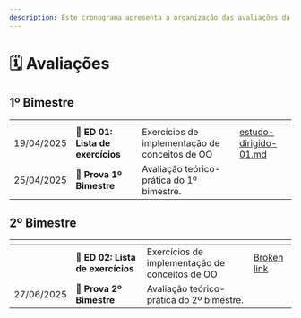 ```yaml
---
description: Este cronograma apresenta a organização das avaliações da disciplina de POO.
---
```


# 🗓️ Avaliações

## 1º Bimestre

<table data-card-size="large" data-column-title-hidden data-view="cards"><thead><tr><th></th><th></th><th></th><th data-hidden data-card-target data-type="content-ref"></th></tr></thead><tbody><tr><td>19/04/2025</td><td><span data-gb-custom-inline data-tag="emoji" data-code="1f4c4">📄</span> <strong>ED 01: Lista de exercícios</strong></td><td>Exercícios de implementação de conceitos de OO</td><td><a href="../05-trabalhos/estudo-dirigido-01.md">estudo-dirigido-01.md</a></td></tr><tr><td>25/04/2025</td><td><span data-gb-custom-inline data-tag="emoji" data-code="1f4dd">📝</span> <strong>Prova 1º Bimestre</strong> </td><td>Avaliação teórico-prática do 1º bimestre.</td><td></td></tr></tbody></table>

## 2º Bimestre

<table data-card-size="large" data-column-title-hidden data-view="cards"><thead><tr><th></th><th></th><th></th><th data-hidden data-card-target data-type="content-ref"></th></tr></thead><tbody><tr><td></td><td><span data-gb-custom-inline data-tag="emoji" data-code="1f4c4">📄</span> <strong>ED 02: Lista de exercícios</strong></td><td>Exercícios de implementação de conceitos de OO</td><td><a href="broken-reference">Broken link</a></td></tr><tr><td>27/06/2025</td><td><span data-gb-custom-inline data-tag="emoji" data-code="1f4dd">📝</span> <strong>Prova 2º Bimestre</strong></td><td>Avaliação teórico-prática do 2º bimestre.</td><td></td></tr></tbody></table>

